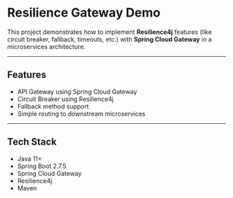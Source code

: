 # Resilience Gateway Demo

This project demonstrates how to implement **Resilience4j** features (like circuit breaker, fallback, timeouts, etc.) with **Spring Cloud Gateway** in a microservices architecture.

---

## Features

- API Gateway using Spring Cloud Gateway
- Circuit Breaker using Resilience4j
- Fallback method support
- Simple routing to downstream microservices

---

##  Tech Stack

- Java 11+
- Spring Boot 2.7.5
- Spring Cloud Gateway
- Resilience4j
- Maven



